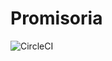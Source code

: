 # Promisoria

![CircleCI](https://circleci.com/gh/flaviogf/promisoria.svg?style=svg&circle-token=6f336eb41c4a86f1518d01860437191d1d55d90d)
